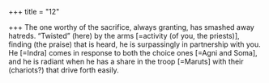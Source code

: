 +++
title = "12"

+++
The one worthy of the sacrifice, always granting, has smashed away  hatreds. “Twisted” (here) by the arms [=activity (of you, the priests)],  finding (the praise) that is heard, he is surpassingly in partnership
with you.
He [=Indra] comes in response to both the choice ones [=Agni and
Soma], and he is radiant when he has a share in the troop [=Maruts]  with their (chariots?) that drive forth easily.